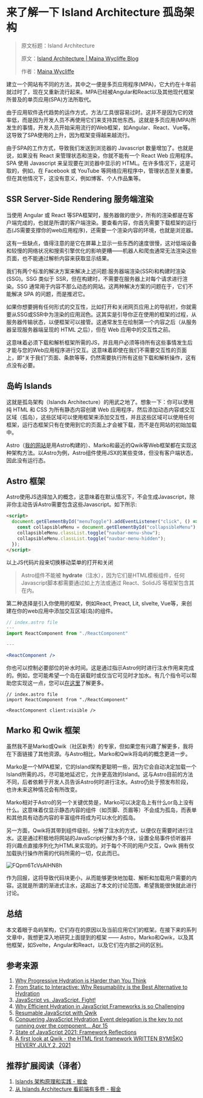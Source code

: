# 来了解一下 Island Architecture 孤岛架构 

> 原文标题：Island Architecture
>
> 原文：[Island Architecture | Maina Wycliffe Blog](https://mainawycliffe.dev/blog/island-architecture/)
>
> 作者：[Maina Wycliffe](https://github.com/mainawycliffe)

建立一个网站有不同的方法，其中之一便是多页应用程序(MPA)，它大约在十年前就过时了，现在又重新流行起来。MPA已经被Angular和React以及其他现代框架所普及的单页应用(SPA)方法所取代。

由于应用软件迭代趋势的运作方式，方法/工具很容易过时。这并不是因为它的效率低，而是因为开发人员不再使用它们来支持其他东西。这就是多页应用(MPA)所发生的事情，开发人员开始采用流行的Web框架，如Angular、React、Vue等。这导致了SPA使用的上升，因为框架变得越来越流行。

由于SPA的工作方式，导致我们发送到浏览器的 Javascript 数量增加了。也就是说，如果没有 React 来管理状态和渲染，你就不能有一个 React Web 应用程序。SPA 使用 Javascript 来呈现要在浏览器中显示的 HTML。在许多情况下，这是可取的，例如，在 Facebook 或 YouTube 等网络应用程序中，管理状态至关重要。但在其他情况下，这没有意义，例如博客、个人作品集等。

## SSR Server-Side Rendering 服务端渲染

当使用 Angular 或 React 等SPA框架时，服务器做的很少，所有的渲染都是在客户端完成的，也就是所谓的客户端渲染。要查看内容，你首先需要下载框架的运行态(JS需要支撑你的web应用程序)，还需要一个渲染内容的环境，也就是浏览器。

这有一些缺点，值得注意的是它在屏幕上显示一些东西的速度很慢，这对低端设备和较慢的网络状况和搜索引擎优化的影响更糟——机器人和爬虫通常无法渲染这些页面，也不能通过解析内容来获取显示结果。

我们有两个标准的解决方案来解决上述问题:服务器端渲染(SSR)和构建时渲染(SSG)。SSG 类似于 SSR，但在构建时，不需要在服务器上对每个请求进行渲染。SSG 通常用于内容不那么动态的网站。这两种解决方案的问题在于，它们不能解决 SPA 的问题，而是推迟它。

如果你想要拥有任何形式的交互性，比如打开和关闭网页应用上的导航栏，你就需要从SSG或SSR中为渲染的应用润色。这其实是引导你正在使用的框架的过程，从服务器传输状态，以便框架可以接管。这通常发生在绘制第一个内容之后（从服务器呈现服务器端呈现的 HTML 之后），但在 Web 应用中的交互性之前。

这意味着必须下载和解析框架所需的JS，并且用户必须等待所有这些事情发生后才能与您的Web应用程序进行交互。这意味着即使在我们不需要交互性的页面上，即“关于我们”页面、条款等等，仍然需要执行所有这些下载和解析操作，这有点没有必要。

## 岛屿 Islands

这就是孤岛架构（Islands Architecture）的用武之地了。想象一下：你可以使用纯 HTML 和 CSS 为所有静态内容创建 Web 应用程序，然后添加动态内容或交互区域（孤岛），这些区域可以使用框架来添加交互性，并且这些区域可以使用任何框架，运行态框架只有在使用到它的页面上才会被下载，而不是在网站的初始加载中。

Astro（[我的网站](https://mainawycliffe.dev/)是用Astro构建的）、Marko和最近的Qwik等Web框架都在实现这种架构方法。以Astro为例，Astro组件使用JSX的某些变体，但没有客户端状态，因此没有运行态。

## Astro 框架

Astro使用JS选择加入的概念，这意味着在默认情况下，不会生成Javascript，除非你主动告诉Astro需要包含这些Javascript。如下所示:

```html
<script>
  document.getElementById("menuToggle").addEventListener("click", () => {
    const collapsibleMenu = document.getElementById("collapsibleMenu");
    collapsibleMenu.classList.toggle("navbar-menu-show");
    collapsibleMenu.classList.toggle("navbar-menu-hidden");
  });
</script>
```

以上JS代码片段来切换移动菜单的打开和关闭

> Astro组件不能被 **hydrate**（注水），因为它们是HTML模板组件，任何 Javascript脚本都需要通过如上方法或通过 React、SolidJS 等框架包含其在内。


第二种选择是引入你使用的框架，例如React, Preact, Lit, slvelte, Vue等，来创建在你的web应用中添加交互区域(岛)的组件。

```jsx
// index.astro file
---
import ReactComponent from "./ReactComponent"

---

<ReactComponent />
```

你也可以控制必要部位的补水时间。这是通过指示Astro何时进行注水作用来完成的。例如，您可能希望一个岛在装载时或仅当它可见时才加水。有几个指令可以帮助您实现这一点，您可以[在这里](https://docs.astro.build/en/core-concepts/component-hydration/)了解更多。

```astro
// index.astro file
import ReactComponent from "./ReactComponent"

<ReactComponent client:visible />
```

## Marko 和 Qwik 框架

虽然我不是Marko或Qwik（社区新秀）的专家，但如果您有兴趣了解更多，我将在下面链接了其他资源。与Astro相比，Marko和Qwik将岛屿的概念更进一步。

Marko是一个MPA框架，它的Island架构更聪明一些，因为它会自动决定加载一个Island所需的JS，尽可能地延迟它，允许更高效的Island。这与Astro目前的方法不同，后者依赖于开发人员告诉Astro何时进行注水。Astro仍处于预发布阶段，也许未来这种情况会有所改变。

Marko相对于Astro的另一个关键优势是，Marko可以决定岛上有什么or岛上没有什么。这意味着仅显示静态内容的组件（如页脚、页眉等）不会成为孤岛，而表单和其他具有动态内容的丰富组件将成为可以水化的孤岛。

另一方面，Qwik将其带到组件级别，分解了注水的方式，以便仅在需要时进行注水。这是通过积极地将网站的JavaScript分解为多个块，设置全局事件侦听器并将兴趣点直接序列化为HTML来实现的。对于每个不同的用户交互，Qwik 拥有仅加载执行操作所需的代码所需的一切，仅此而已。

![FQpm6TcVsAIHN8h](https://fs.yihuiblog.top/i/2025/09/02/4e2e43eb-6c33-00fa-339d-3e976cb7f9c9-0.jpeg)

作为回报，这将导致代码块更小，从而能够更快地加载、解析和加载用户需要的内容。这就是所谓的渐进式注水，这超出了本文的讨论范围，希望我能很快就此进行讨论。

## 总结

本文着眼于岛屿架构，它们存在的原因以及当前应用它们的框架。在接下来的系列文章中，我想更深入地研究上面提到的框架 —— Astro，Marko和Qwik，以及其他框架，如Svelte，Angular和React，以及它们在内部之间的区别。

## 参考来源

1.  [Why Progressive Hydration is Harder than You Think](https://www.builder.io/blog/why-progressive-hydration-is-harder-than-you-think?utm_source=twitter)
1.  [From Static to Interactive: Why Resumability is the Best Alternative to Hydration](https://www.builder.io/blog/from-static-to-interactive-why-resumability-is-the-best-alternative-to-hydration)
1.  [JavaScript vs. JavaScript. Fight!](https://dev.to/this-is-learning/javascript-vs-javascript-fight-53fa)
1.  [Why Efficient Hydration in JavaScript Frameworks is so Challenging](https://dev.to/this-is-learning/why-efficient-hydration-in-javascript-frameworks-is-so-challenging-1ca3)
1.  [Resumable JavaScript with Qwik](https://dev.to/this-is-learning/resumable-javascript-with-qwik-2i29)
1.  [Conquering JavaScript Hydration Event delegation is the key to not running over the component... Apr 15](https://dev.to/ryansolid/comment/1ni8p)
1.  [State of JavaScript 2021: Framework Reflections](https://dev.to/ryansolid/state-of-javascript-2021-framework-reflections-2i77)
1.  [A first look at Qwik - the HTML first framework WRITTEN BYMIŠKO HEVERY JULY 2, 2021](https://www.builder.io/blog/introducing-qwik-framework)

## 推荐扩展阅读（译者）

1. [Islands 架构原理和实践 - 掘金](https://juejin.cn/post/7155300194773860382)
2. [从 Islands Architecture 看前端有多卷 - 掘金](https://juejin.cn/post/7131767287979180040)
